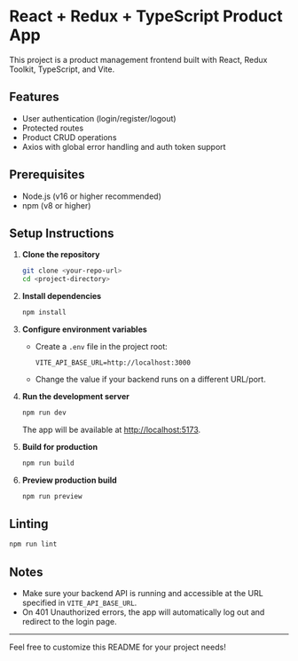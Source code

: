 # React + Redux + TypeScript Product App

This project is a product management frontend built with React, Redux Toolkit, TypeScript, and Vite.

## Features
- User authentication (login/register/logout)
- Protected routes
- Product CRUD operations
- Axios with global error handling and auth token support

## Prerequisites
- Node.js (v16 or higher recommended)
- npm (v8 or higher)

## Setup Instructions

1. **Clone the repository**
   ```bash
   git clone <your-repo-url>
   cd <project-directory>
   ```

2. **Install dependencies**
   ```bash
   npm install
   ```

3. **Configure environment variables**
   - Create a `.env` file in the project root:
     ```env
     VITE_API_BASE_URL=http://localhost:3000
     ```
   - Change the value if your backend runs on a different URL/port.

4. **Run the development server**
   ```bash
   npm run dev
   ```
   The app will be available at [http://localhost:5173](http://localhost:5173).

5. **Build for production**
   ```bash
   npm run build
   ```

6. **Preview production build**
   ```bash
   npm run preview
   ```

## Linting
```bash
npm run lint
```

## Notes
- Make sure your backend API is running and accessible at the URL specified in `VITE_API_BASE_URL`.
- On 401 Unauthorized errors, the app will automatically log out and redirect to the login page.

---
Feel free to customize this README for your project needs!
